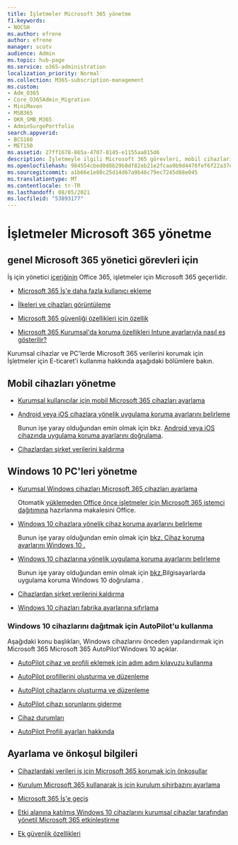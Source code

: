 ```yaml
---
title: İşletmeler Microsoft 365 yönetme
f1.keywords:
- NOCSH
ms.author: efrene
author: efrene
manager: scotv
audience: Admin
ms.topic: hub-page
ms.service: o365-administration
localization_priority: Normal
ms.collection: M365-subscription-management
ms.custom:
- Adm_O365
- Core_O365Admin_Migration
- MiniMaven
- MSB365
- OKR_SMB_M365
- AdminSurgePortfolio
search.appverid:
- BCS160
- MET150
ms.assetid: 27ff1678-865a-4707-8145-e1155aa815d6
description: İşletmeyle ilgili Microsoft 365 görevleri, mobil cihazları, bilgisayarlarını ve bu Windows 10 görevleri yönetmeyi öğrenin.
ms.openlocfilehash: 984554cbed0d8b29b8df82eb21e2fcaa9b9d4476fef6f22a37d253d92888d9cc
ms.sourcegitcommit: a1b66e1e80c25d14d67a9b46c79ec7245d88e045
ms.translationtype: MT
ms.contentlocale: tr-TR
ms.lasthandoff: 08/05/2021
ms.locfileid: "53893177"
---
```

# <a name="manage-microsoft-365-for-business"></a>İşletmeler Microsoft 365 yönetme

## <a name="general-microsoft-365-for-business-admin-tasks"></a>genel Microsoft 365 yönetici görevleri için

İş için yönetici [içeriğinin](/office365/admin/admin-home) Office 365, işletmeler için Microsoft 365 geçerlidir.

- [Microsoft 365 İş'e daha fazla kullanıcı ekleme](../admin/add-users/add-users.md)
    
- [İlkeleri ve cihazları görüntüleme](view-policies-and-devices.md)
    
- [Microsoft 365 güvenliği özellikleri için özellik](security-features.md)
    
- [Microsoft 365 Kurumsal'da koruma özellikleri Intune ayarlarıyla nasıl eş gösterilir?](map-protection-features-to-intune-settings.md)
    
Kurumsal cihazlar ve PC'lerde Microsoft 365 verilerini korumak için İşletmeler için E-ticaret'i kullanma hakkında aşağıdaki bölümlere bakın.
  
## <a name="manage-mobile-devices"></a>Mobil cihazları yönetme

- [Kurumsal kullanıcılar için mobil Microsoft 365 cihazları ayarlama](set-up-mobile-devices.md)
    
- [Android veya iOS cihazlara yönelik uygulama koruma ayarlarını belirleme](app-protection-settings-for-android-and-ios.md)
    
    Bunun işe yaray olduğundan emin olmak için bkz. [Android veya iOS cihazında uygulama koruma ayarlarını doğrulama](validate-settings-on-android-or-ios.md). 
    
- [Cihazlardan şirket verilerini kaldırma](remove-company-data.md)
    
## <a name="manage-windows-10-pcs"></a>Windows 10 PC'leri yönetme

- [Kurumsal Windows cihazları Microsoft 365 cihazları ayarlama](set-up-windows-devices.md)

    Otomatik [yüklemeden Office önce işletmeler için Microsoft 365 istemci dağıtımına](prepare-for-office-client-deployment.md) hazırlanma makalesini Office. 
    
- [Windows 10 cihazlara yönelik cihaz koruma ayarlarını belirleme](protection-settings-for-windows-10-pcs.md)
    
    Bunun işe yaray olduğundan emin olmak için [bkz. Cihaz koruma ayarlarını Windows 10 .](validate-settings-on-windows-10-pcs.md) 
    
- [Windows 10 cihazlarına yönelik uygulama koruma ayarlarını belirleme](protection-settings-for-windows-10-devices.md)
    
    Bunun işe yaray olduğundan emin olmak için [bkz.](validate-protection-settings-on-windows-10-pcs.md)Bilgisayarlarda uygulama koruma Windows 10 doğrulama . 
    
- [Cihazlardan şirket verilerini kaldırma](remove-company-data.md)
    
- [Windows 10 cihazları fabrika ayarlarına sıfırlama](reset-devices-to-factory-settings.md)
    
### <a name="use-autopilot-to-deploy-windows-10-devices"></a>Windows 10 cihazlarını dağıtmak için AutoPilot'u kullanma

Aşağıdaki konu başlıkları, Windows cihazlarını önceden yapılandırmak için Microsoft 365 Microsoft 365 AutoPilot'Windows 10 açıklar.
  
- [AutoPilot cihaz ve profili eklemek için adım adım kılavuzu kullanma](add-autopilot-devices-and-profile.md)
    
- [AutoPilot profillerini oluşturma ve düzenleme](create-and-edit-autopilot-profiles.md)
    
- [AutoPilot cihazlarını oluşturma ve düzenleme](create-and-edit-autopilot-devices.md)
    
- [AutoPilot cihazı sorunlarını giderme](troubleshoot-autopilot-errors.md)
    
- [Cihaz durumları](device-states.md)
    
- [AutoPilot Profili ayarları hakkında](autopilot-profile-settings.md)
    
## <a name="set-up-and-prerequisite-information"></a>Ayarlama ve önkoşul bilgileri

- [Cihazlardaki verileri iş için Microsoft 365 korumak için önkoşullar](pre-requisites-for-data-protection.md)
    
- [Kurulum Microsoft 365 kullanarak iş için kurulum sihirbazını ayarlama](set-up.md)
    
- [Microsoft 365 İş'e geçiş](migrate-to-microsoft-365-business.md)
    
- [Etki alanına katılmış Windows 10 cihazlarını kurumsal cihazlar tarafından yönetil Microsoft 365 etkinleştirme](manage-windows-devices.md)
    
- [Ek güvenlik özellikleri](security-features.md#additional-security-features)